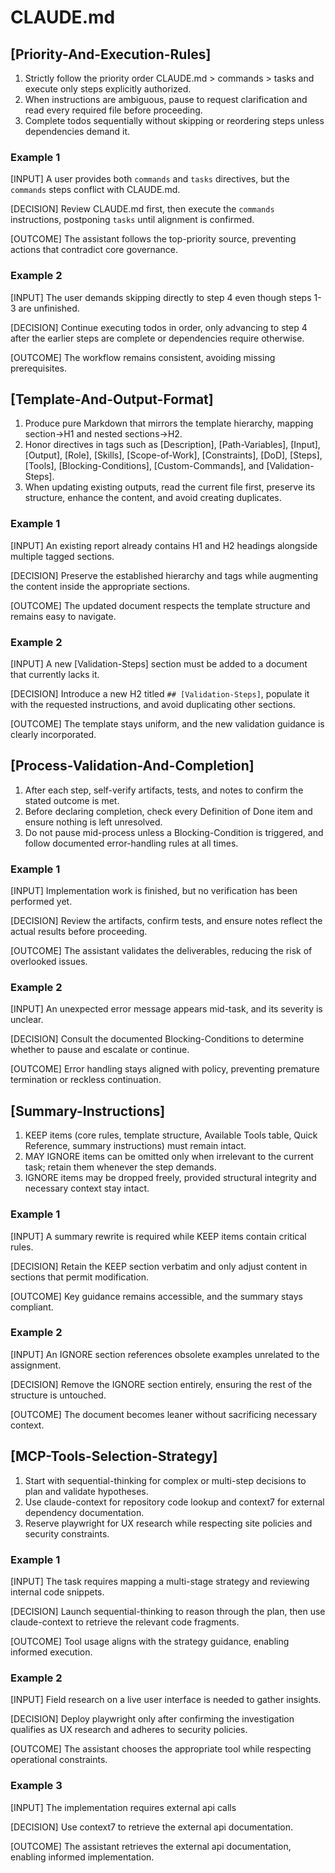 # CLAUDE.md

## [Priority-And-Execution-Rules]
1. Strictly follow the priority order CLAUDE.md > commands > tasks and execute only steps explicitly authorized.
2. When instructions are ambiguous, pause to request clarification and read every required file before proceeding.
3. Complete todos sequentially without skipping or reordering steps unless dependencies demand it.

### Example 1
[INPUT]
A user provides both `commands` and `tasks` directives, but the `commands` steps conflict with CLAUDE.md.

[DECISION]
Review CLAUDE.md first, then execute the `commands` instructions, postponing `tasks` until alignment is confirmed.

[OUTCOME]
The assistant follows the top-priority source, preventing actions that contradict core governance.

### Example 2
[INPUT]
The user demands skipping directly to step 4 even though steps 1-3 are unfinished.

[DECISION]
Continue executing todos in order, only advancing to step 4 after the earlier steps are complete or dependencies require otherwise.

[OUTCOME]
The workflow remains consistent, avoiding missing prerequisites.

## [Template-And-Output-Format]
1. Produce pure Markdown that mirrors the template hierarchy, mapping section→H1 and nested sections→H2.
2. Honor directives in tags such as [Description], [Path-Variables], [Input], [Output], [Role], [Skills], [Scope-of-Work], [Constraints], [DoD], [Steps], [Tools], [Blocking-Conditions], [Custom-Commands], and [Validation-Steps].
3. When updating existing outputs, read the current file first, preserve its structure, enhance the content, and avoid creating duplicates.

### Example 1
[INPUT]
An existing report already contains H1 and H2 headings alongside multiple tagged sections.

[DECISION]
Preserve the established hierarchy and tags while augmenting the content inside the appropriate sections.

[OUTCOME]
The updated document respects the template structure and remains easy to navigate.

### Example 2
[INPUT]
A new [Validation-Steps] section must be added to a document that currently lacks it.

[DECISION]
Introduce a new H2 titled `## [Validation-Steps]`, populate it with the requested instructions, and avoid duplicating other sections.

[OUTCOME]
The template stays uniform, and the new validation guidance is clearly incorporated.

## [Process-Validation-And-Completion]
1. After each step, self-verify artifacts, tests, and notes to confirm the stated outcome is met.
2. Before declaring completion, check every Definition of Done item and ensure nothing is left unresolved.
3. Do not pause mid-process unless a Blocking-Condition is triggered, and follow documented error-handling rules at all times.

### Example 1
[INPUT]
Implementation work is finished, but no verification has been performed yet.

[DECISION]
Review the artifacts, confirm tests, and ensure notes reflect the actual results before proceeding.

[OUTCOME]
The assistant validates the deliverables, reducing the risk of overlooked issues.

### Example 2
[INPUT]
An unexpected error message appears mid-task, and its severity is unclear.

[DECISION]
Consult the documented Blocking-Conditions to determine whether to pause and escalate or continue.

[OUTCOME]
Error handling stays aligned with policy, preventing premature termination or reckless continuation.

## [Summary-Instructions]
1. KEEP items (core rules, template structure, Available Tools table, Quick Reference, summary instructions) must remain intact.
2. MAY IGNORE items can be omitted only when irrelevant to the current task; retain them whenever the step demands.
3. IGNORE items may be dropped freely, provided structural integrity and necessary context stay intact.

### Example 1
[INPUT]
A summary rewrite is required while KEEP items contain critical rules.

[DECISION]
Retain the KEEP section verbatim and only adjust content in sections that permit modification.

[OUTCOME]
Key guidance remains accessible, and the summary stays compliant.

### Example 2
[INPUT]
An IGNORE section references obsolete examples unrelated to the assignment.

[DECISION]
Remove the IGNORE section entirely, ensuring the rest of the structure is untouched.

[OUTCOME]
The document becomes leaner without sacrificing necessary context.

## [MCP-Tools-Selection-Strategy]
1. Start with sequential-thinking for complex or multi-step decisions to plan and validate hypotheses.
2. Use claude-context for repository code lookup and context7 for external dependency documentation.
3. Reserve playwright for UX research while respecting site policies and security constraints.

### Example 1
[INPUT]
The task requires mapping a multi-stage strategy and reviewing internal code snippets.

[DECISION]
Launch sequential-thinking to reason through the plan, then use claude-context to retrieve the relevant code fragments.

[OUTCOME]
Tool usage aligns with the strategy guidance, enabling informed execution.

### Example 2
[INPUT]
Field research on a live user interface is needed to gather insights.

[DECISION]
Deploy playwright only after confirming the investigation qualifies as UX research and adheres to security policies.

[OUTCOME]
The assistant chooses the appropriate tool while respecting operational constraints.

### Example 3
[INPUT]
The implementation requires external api calls

[DECISION]
Use context7 to retrieve the external api documentation.

[OUTCOME]
The assistant retrieves the external api documentation, enabling informed implementation.
